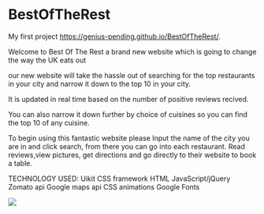 # BestOfTheRest
My first project https://genius-pending.github.io/BestOfTheRest/.

Welcome to Best Of The Rest a brand new website which is going to change the way the UK eats out 

our new website will take the hassle out of searching for the top restaurants in your city  and narrow it down
to the top 10 in your city.

It is updated in real time based on the number of positive reviews recived.

You can also narrow it down further by choice of cuisines so you can find the top 10 of any cuisine. 

To begin using this fantastic website please Input the name of the city you are in and click search, 
from there you can go into each restaurant. Read reviews,view pictures, get directions and go directly 
to their website to book a table.


TECHNOLOGY USED:
Uikit CSS framework
HTML
JavaScript/jQuery
Zomato api
Google maps api
CSS animations
Google Fonts

![](https://github.com/genius-pending/BestOfTheRest/blob/main/screenshot.png)



